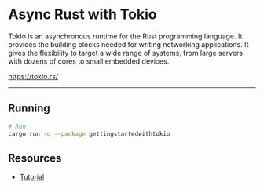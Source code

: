 # Async Rust with Tokio

Tokio is an asynchronous runtime for the Rust programming language.
 It provides the building blocks needed for writing networking applications. 
 It gives the flexibility to target a wide range of systems, from large servers with dozens of cores to small embedded devices.

https://tokio.rs/

--- 

## Running

```bash
# Run
cargo run -q --package gettingstartedwithtokio
```

## Resources

- [Tutorial](https://tokio.rs/tokio/tutorial)


